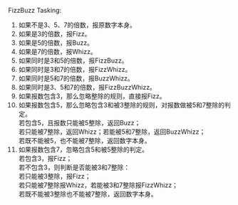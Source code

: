 FizzBuzz Tasking:

1. 如果不是3、5、7的倍数，报原数字本身。
2. 如果是3的倍数，报Fizz。
3. 如果是5的倍数，报Buzz。
4. 如果是7的倍数，报Whizz。
5. 如果同时是3和5的倍数，报FizzBuzz。
6. 如果同时是3和7的倍数，报FizzWhizz。
7. 如果同时是5和7的倍数，报BuzzWhizz。
8. 如果同时是3、5和7的倍数，报FizzBuzzWhizz。
9. 如果报数包含3，那么忽略整除的规则，直接报Fizz。
10. 如果报数包含5，那么忽略包含3和被3整除的规则，对报数做被5和7整除的判定。     
   若包含5，且报数只能被5整除，返回Buzz；   
   若只能被7整除，返回Whizz；若能被5和7整除，返回BuzzWhizz；   
   若既不能被5，也不能被7整除，返回数字本身。
11. 如果报数包含7，忽略包含5和被5整除的判定。   
   若包含3，报Fizz；  
   若不包含3，则判断是否能被3和7整除：  
      若只能被3整除，报Fizz；   
      若只能被7整除报Whizz，若能被3和7整除报FizzWhizz；   
      若既不能被3整除也不能被7整除，返回数字本身。
